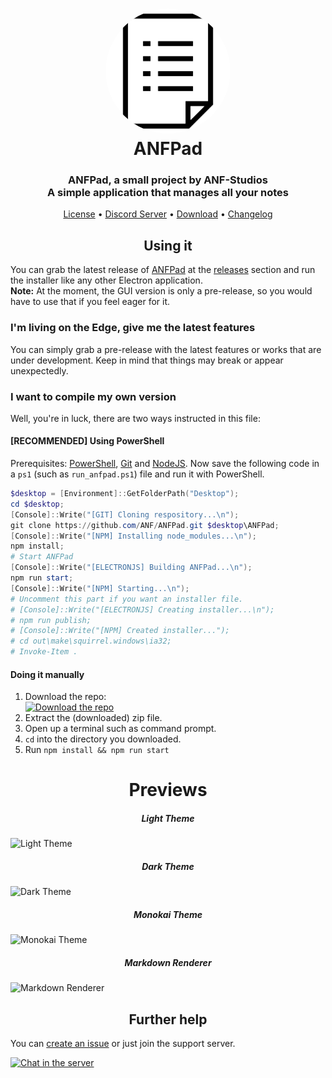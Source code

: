 <h1 align="center" style="position: relative; ">
   <a href="https://github.com/ANF-Studios/ANFPad"><img width="200" style="border-radius: 50%; " src="./src/images/display.png" /></a><br>
   ANFPad
</h1>
<h3 align="center">ANFPad, a small project by ANF-Studios<br>A simple application that manages all your notes</h3>
<p align="center">
   <a href="https://github.com/ANF-Studios/ANFPad/blob/master/LICENSE">License</a> •
   <a href="https://discord.gg/fKWpK7A">Discord Server</a> •
   <a href="https://github.com/ANF-Studios/ANFPad/releases/latest">Download</a> •
   <a href="https://github.com/ANF-Studios/ANFPad/blob/master/CHANGELOG. MD">Changelog</a>
</p>
<h2 align="center">Using it</h2>
<p>You can grab the latest release of <a href="https://github.com/ANF-Studios/ANFPad">ANFPad</a> at the <a href="https://github.com/ANF-Studios/ANFPad/releases/latest">releases</a> section and run the installer like any
   other Electron application.<br /><strong>Note:</strong> At the moment, the GUI version is only a pre-release, so you
   would have to use that if you feel eager for it.
</p>
<h3>I'm living on the Edge, give me the latest features</h3>
<p>You can simply grab a pre-release with the latest features or works that are under development. Keep in mind that
   things may break or appear unexpectedly.
</p>
<h3>I want to compile my own version</h3>
<p>Well, you're in luck, there are two ways instructed in this file:</p>
<h4><strong>[RECOMMENDED]</strong> Using PowerShell</h4>
<p>Prerequisites:
   <a href="https://docs.microsoft.com/en-us/powershell/scripting/install/installing-powershell">PowerShell</a>, <a href="https://git-scm.com/downloads">Git</a> and <a href="https://nodejs.org/en/download/">NodeJS</a>.
   Now save the following code in a <code>ps1</code> (such as <code>run_anfpad.ps1</code>) file and run it with
   PowerShell.
</p>

``` ps1
$desktop = [Environment]::GetFolderPath("Desktop");
cd $desktop;
[Console]::Write("[GIT] Cloning respository...\n");
git clone https://github.com/ANF/ANFPad.git $desktop\ANFPad;
[Console]::Write("[NPM] Installing node_modules...\n");
npm install;
# Start ANFPad
[Console]::Write("[ELECTRONJS] Building ANFPad...\n");
npm run start;
[Console]::Write("[NPM] Starting...\n");
# Uncomment this part if you want an installer file.
# [Console]::Write("[ELECTRONJS] Creating installer...\n");
# npm run publish;
# [Console]::Write("[NPM] Created installer...");
# cd out\make\squirrel.windows\ia32;
# Invoke-Item .
```

<h4>Doing it manually</h4>
<ol>
   <li>Download the repo:</li>
   <a href="https://github.com/ANF/ANFPad/archive/master.zip"><img src="https://user-images.githubusercontent.com/68814933/103164783-7a4ad080-47dd-11eb-8796-bc45d5019b4f.png" alt="Download the repo"></a>
   <li>Extract the (downloaded) zip file.</li>
   <li>Open up a terminal such as command prompt.</li>
   <li><code>cd</code> into the directory you downloaded.</li>
   <li>Run <code>npm install && npm run start</code></li>
</ol>
<span align="center">
   <h1>Previews</h1>
   <h5>Light Theme</h5>
   <img width="500" alt="Light Theme" src="https://user-images.githubusercontent.com/42365887/103587106-21013200-4eac-11eb-9074-b057da4ae19d.png">
   <h5>Dark Theme</h5>
   <img width="500" alt="Dark Theme" src="https://user-images.githubusercontent.com/42365887/103587109-21013200-4eac-11eb-92ad-030d94ea5569.png">
   <h5>Monokai Theme</h5>
   <img width="500" alt="Monokai Theme" src="https://user-images.githubusercontent.com/42365887/103587098-1e064180-4eac-11eb-89b1-db164061c77a.png">
   <h5>Markdown Renderer</h5>
   <img width="500" alt="Markdown Renderer" src="https://user-images.githubusercontent.com/42365887/103587101-1e9ed800-4eac-11eb-92b8-18d426b45519.png">
</span>
<h2 align="center">Further help</h2>
<p>You can <a href="https://github.com/ANF-Studios/ListManager/issues">create an issue</a> or just join the support
   server.
</p>
<a href="https://discord.gg/fKWpK7A"><img src="https://discord.com/api/guilds/732064655396044840/embed.png?style=banner3" alt="Chat in the server"></a>
